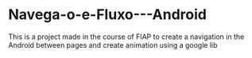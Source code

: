 # Navega-o-e-Fluxo---Android
This is a project made in the course of FIAP to create a navigation in the Android between pages and create animation using a google lib
